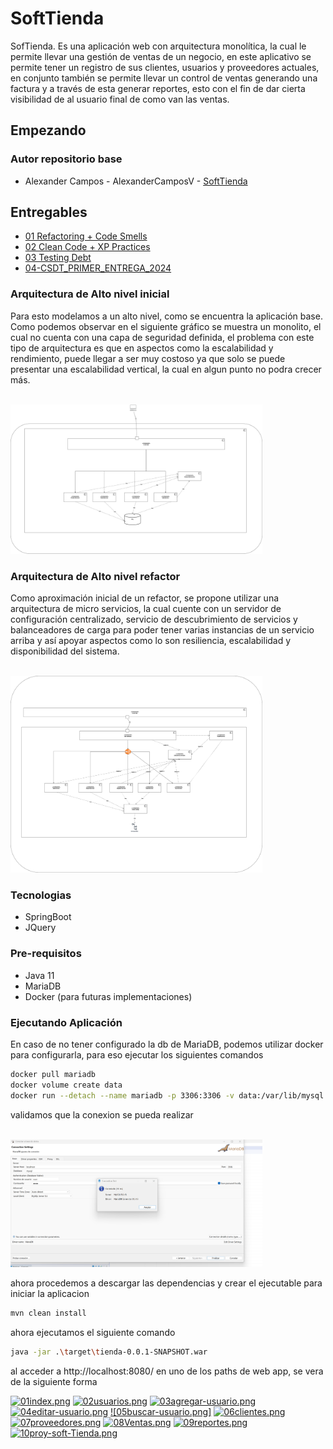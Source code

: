 # SoftTienda
SofTienda. Es una aplicación web con arquitectura monolítica, la cual le permite llevar una gestión de ventas de un negocio, en este aplicativo se permite tener un registro de sus clientes, usuarios y proveedores actuales, en conjunto también se permite llevar un control de ventas generando una factura y a través de esta generar reportes, esto con el fin de dar cierta visibilidad de al usuario final de como van las ventas.

## Empezando

### Autor repositorio base
- Alexander Campos - AlexanderCamposV - [SoftTienda](https://github.com/AlexanderCamposV/Proyecto-CRUD-Monolito-Java-SpringBoot-MariaDB)

## Entregables

- [01 Refactoring + Code Smells](02-CODE_SMELLS.md)
- [02 Clean Code + XP Practices](03-CLEAN_CODE_XP_PRACTICES.md)
- [03 Testing Debt](04-TESTING_DEBT.md)
- [04-CSDT_PRIMER_ENTREGA_2024](05-CSDT_PRIMER_ENTREGA_2024.md)

### Arquitectura de Alto nivel inicial

Para esto modelamos a un alto nivel, como se encuentra la aplicación base. Como podemos observar en el siguiente gráfico se muestra un monolito, el cual no cuenta con una capa de seguridad definida, el problema con este tipo de arquitectura es que en aspectos como la escalabilidad y rendimiento, puede llegar a ser muy costoso ya que solo se puede presentar una escalabilidad vertical, la cual en algun punto no podra crecer más.


<br/>
<img src="images/00-DiagramaAltoNivelInicio.png" alt="DiagramaAltoNivelInicio" style="max-width: 80%;max-width: 80%;">
<br/>


### Arquitectura de Alto nivel refactor

Como aproximación inicial de un refactor, se propone utilizar una arquitectura de micro servicios, la cual cuente con un servidor de configuración centralizado, servicio de descubrimiento de servicios y balanceadores de carga para poder tener varias instancias de un servicio arriba y así apoyar aspectos como lo son resiliencia, escalabilidad y disponibilidad del sistema.


<br/>
<img src="images/01-DiagramaAltoNivelRefactor.png" alt="DiagramaAltoNivelRefactor" style="max-width: 80%;max-width: 80%;">
<br/>

### Tecnologias

- SpringBoot
- JQuery

### Pre-requisitos

- Java 11
- MariaDB
- Docker (para futuras implementaciones)

### Ejecutando Aplicación

En caso de no tener configurado la db de MariaDB, podemos utilizar docker para configurarla, para eso ejecutar los siguientes comandos
```bash
docker pull mariadb
docker volume create data
docker run --detach --name mariadb -p 3306:3306 -v data:/var/lib/mysql --env MARIADB_ROOT_PASSWORD=root --env MARIADB_DATABASE=mysql  mariadb:latest
```

validamos que la conexion se pueda realizar

<br/>
<img src="images/02-Docker-MariaDb.png" alt="02-Docker-MariaDb" style="max-width: 80%;max-width: 80%;">
<br/>

ahora procedemos a descargar las dependencias y crear el ejecutable para iniciar la aplicacion

```bash
mvn clean install
```

ahora ejecutamos el siguiente comando

```bash
java -jar .\target\tienda-0.0.1-SNAPSHOT.war
```

al acceder a http://localhost:8080/ en uno de los paths de web app, se vera de la siguiente forma



[![01index.png](https://i.postimg.cc/3x93Q0fc/01index.png)](https://postimg.cc/pm9wDrHf)
[![02usuarios.png](https://i.postimg.cc/MHy8Pnjt/02usuarios.png)](https://postimg.cc/p5X7yXCn)
[![03agregar-usuario.png](https://i.postimg.cc/d01wsQzt/03agregar-usuario.png)](https://postimg.cc/18LLMSmL)
[![04editar-usuario.png](https://i.postimg.cc/mkxsyYht/04editar-usuario.png)](https://postimg.cc/ygTtVSmH)
[![05buscar-usuario.png]](https://postimg.cc/wyzn8ks2)
[![06clientes.png](https://i.postimg.cc/020s7Jvy/06clientes.png)](https://postimg.cc/MvHNSHXC)
[![07proveedores.png](https://i.postimg.cc/WbvVDwQy/07proveedores.png)](https://postimg.cc/qgjSSyBc)
[![08Ventas.png](https://i.postimg.cc/LsbRnKpk/08Ventas.png)](https://postimg.cc/mcCK5nhh)
[![09reportes.png](https://i.postimg.cc/wxJHTGbJ/09reportes.png)](https://postimg.cc/bdz4m3PN)
[![10proy-soft-Tienda.png](https://i.postimg.cc/L84MD64B/10proy-soft-Tienda.png)](https://postimg.cc/1fdT5Sqf)


